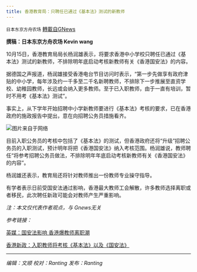 ```yaml
---
title: 香港教育局：只聘任已通过《基本法》测试的新教师
---
```

`日本东京方舟农场` [轉載自GNews](https://gnews.org/zh-hans/1598346/)

**撰稿：日本东京方舟农场 Kevin wang**

10月15日，香港教育局局长杨润雄表示，将要求香港中小学校只聘任已通过《基本法》测试的新教师，不排除明年底启动考核新教师有关《香港国安法》的内容。

据德国之声报道，杨润雄接受香港电台节目访问时表示，“第一步先做享有政府津贴的中小学，每年涉及约一千多至二千名新聘教师，不排除下一步推展至直资学校、幼稚园教师，长远或会纳入更多教师。至于已入职教师，由于一直有培训，暂时不用考《基本法》测试”。

事实上，从下学年开始招聘中小学新教师要进行《基本法》考核的要求，已在香港政府的施政报告中提出，意在向招聘公务员措施看齐。

![](https://assets.gnews.org/wp-content/uploads/2021/10/57212332_303.jpg)图片来自于网络

目前入职公务员的考核中包括了《基本法》的测试，但香港政府还将“升级”招聘公务员的入职测试，预计明年将把《香港国安法》纳入考核范围。杨润雄说，教师聘任“将参考招聘公务员做法，不排除明年年底启动考核新教师有关《香港国安法》的内容”。

杨润雄还表示，教育局还将针对教师推出一份教师专业操守指导。

有学者表示日前受国安法通过影响，香港最大教师工会解散，许多教师选择离职或者移民，此次聘任新政可能会对教师产生严重影响。

*注：本文仅代表作者观点，与 Gnews无关*

*参考链接：*

[英媒：国安法影响 香港爆教师离职潮](https://www.dw.com/zh/%E8%8B%B1%E5%AA%92%E5%9B%BD%E5%AE%89%E6%B3%95%E5%BD%B1%E5%93%8D-%E9%A6%99%E6%B8%AF%E7%88%86%E6%95%99%E5%B8%88%E7%A6%BB%E8%81%8C%E6%BD%AE/a-59209414)

[香港新政：入职教师将考核《基本法》以及《国安法》](https://www.dw.com/zh/%E9%A6%99%E6%B8%AF%E6%96%B0%E6%94%BF%E5%85%A5%E8%81%8C%E6%95%99%E5%B8%88%E5%B0%86%E8%80%83%E6%A0%B8%E5%9F%BA%E6%9C%AC%E6%B3%95%E4%BB%A5%E5%8F%8A%E5%9B%BD%E5%AE%89%E6%B3%95/a-59516395)

* * *

*编辑：文顺 校对：Ranting 发布：Ranting*

